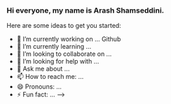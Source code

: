 ### Hi everyone, my name is Arash Shamseddini.


Here are some ideas to get you started:

- 🔭 I’m currently working on ... Github
- 🌱 I’m currently learning ...
- 👯 I’m looking to collaborate on ...
- 🤔 I’m looking for help with ...
- 💬 Ask me about ...
- 📫 How to reach me: ...
- 😄 Pronouns: ...
- ⚡ Fun fact: ...
-->
